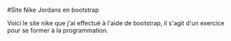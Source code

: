#Site Nike Jordans en bootstrap

Voici le site nike que j'ai effectué à l'aide de bootstrap, il s'agit d'un exercice pour se former à la programmation.